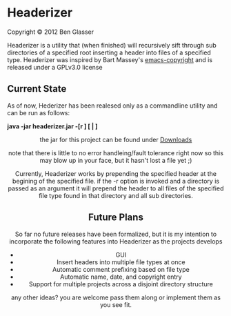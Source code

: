 Headerizer
==========
Copyright © 2012 Ben Glasser

Headerizer is a utility that (when finished) will recursively sift through sub directories of a specified root inserting a header into files of a specified type.  Headerizer was inspired by Bart Massey's [emacs-copyright](https://github.com/BartMassey/emacs-copyright) and is released under a GPLv3.0 license

Current State
-------------
As of now, Hederizer has been realesed only as a commandline utility and can be run as follows:

**java -jar headerizer.jar -[r <file extention>] [ <source file> | <source dir> ] <header>**

the jar for this project can be found under [Downloads](https://github.com/BenGlasser/Headerizer/downloads)

note that there is little to no error handleing/fault tolerance right now so this may blow up in your face, but it hasn't lost a file yet ;)

Currently, Headerizer works by prepending the specified header at the begining of the specified file.  if the -r option is invoked and a directory is passed as an argument it will prepend the header to all files of the specified file type found in that directory and all sub directories.

Future Plans
------------
So far no future releases have been formalized, but it is my intention to incorporate the following features into Headerizer as the projects develops

*    GUI 
*    Insert headers into multiple file types at once
*    Automatic comment prefixing based on file type
*    Automatic name, date, and copyright entry
*    Support for multiple projects across a disjoint directory structure

any other ideas? you are welcome pass them along or implement them as you see fit.
